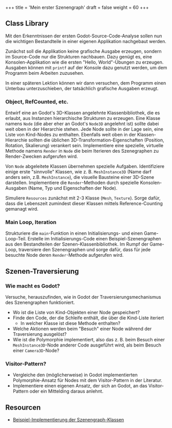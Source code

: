 +++
title = 'Mein erster Szenengraph'
draft = false
weight = 60 
+++

## Class Library

Mit den Erkenntnissen der ersten Godot-Source-Code-Analyse sollen nun die wichtigen Bestandteile in einer eigenen Applikation nachgebaut werden.

Zunächst soll die Applikation keine grafische Ausgabe erzeugen, sondern im Source-Code nur die Strukturen nachbauen. Dazu genügt es, eine Konsolen-Applikation wie die ersten "Hello, World"-Übungen zu erzeugen. Ausgaben können mit `printf` auf der Konsole dazu genutzt werden, um dem Programm beim Arbeiten zuzusehen.

In einer späteren Lektion können wir dann versuchen, dem Programm einen Unterbau unterzuschieben, der tatsächlich grafische Ausgaben erzeugt.

### Object, RefCounted, etc.

Entwirf eine an Godot's 3D-Klassen angelehnte Klassenbibliothek, die es erlaubt, aus Instanzen hierarchische Strukturen zu erzeugen. Eine Klasse namens `Node` (die aber eher an Godot's `Node3D` angelehnt ist) sollte dabei weit oben in der Hierarchie stehen. Jede Node sollte in der Lage sein, eine Liste von Kind-Nodes zu enthalten. Ebenfalls weit oben in der Klassen-Hierarchie sollten die üblichen 3D-Transformation-Eigenschaften (Position, Rotation, Skalierung) verankert sein. Implementiere eine spezielle, virtuelle Methode namens `Render` in `Node` die beim Iterieren des Szenegraphen zu Render-Zwecken aufgerufen wird.

Von `Node` abgeleitete Klassen übernehmen spezielle Aufgaben. Identifiziere einige erste "sinnvolle" Klassen, wie z. B. `MeshInstance3D` (Name darf anders sein, z.B. `MeshInstance`), die visuelle Bausteine einer 3D-Szene darstellen. Implementiere die `Render`-Methoden durch spezielle Konsolen-Ausgaben (Name, Typ und Eigenschaften der Node).

Simuliere `Resources` zunächst mit 2-3 Klasse (`Mesh`, `Texture`). Sorge dafür, dass die Lebenszeit zumindest dieser Klassen mittels Reference-Counting gemanagt wird.

### Main Loop, Iteration

Strukturiere die `main`-Funktion in einen Initialisierungs- und einen Game-Loop-Teil. Erstelle im Initialisierungs-Code einen Beispiel-Szenengraphen aus den Bestandteilen der Szenen-Klassenbibliothek. Im Rumpf der Game-Loop, traversiere den Szenengraphen und sorge dafür, dass für jede besuchte Node deren `Render`-Methode aufgerufen wird.


## Szenen-Traversierung

### Wie macht es Godot?

Versuche, herauszufinden, wie in Godot der Traversierungsmechanismus des Szenengraphen funktioniert.

- Wo ist die Liste von Kind-Objekten einer Node gespeichert?
- Finde den Code, der die Schleife enthält, die über die Kind-Liste iteriert
  - In welcher Klasse ist diese Methode enthalten?
- Welche Aktionen werden beim "Besuch" einer Node während der Traversierung ausgelöst?
- Wie ist die Polymorphie implementiert, also das z. B. beim Besuch einer `MeshInstance3D`-Node anderer Code ausgeführt wird, als beim Besuch einer `Camera3D`-Node?

### Visitor-Pattern? 

- Vergleiche den (möglicherweise) in Godot implementierten Polymorphie-Ansatz für Nodes mit dem Visitor-Pattern in der Literatur.
- Implementiere einen eigenen Ansatz, der sich an Godot, an das Visitor-Pattern oder ein Mittelding daraus anlehnt.


## Resourcen

- [Beispiel-Implementierung der Szenengraph-Klassen](https://github.com/griestopf/SWDevInGames_2025_SS/tree/main/_example_code/L04_Scratch)